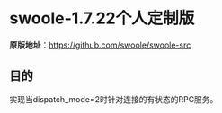 swoole-1.7.22个人定制版
======
__原版地址__：<https://github.com/swoole/swoole-src>


目的
------

实现当dispatch_mode=2时针对连接的有状态的RPC服务。
